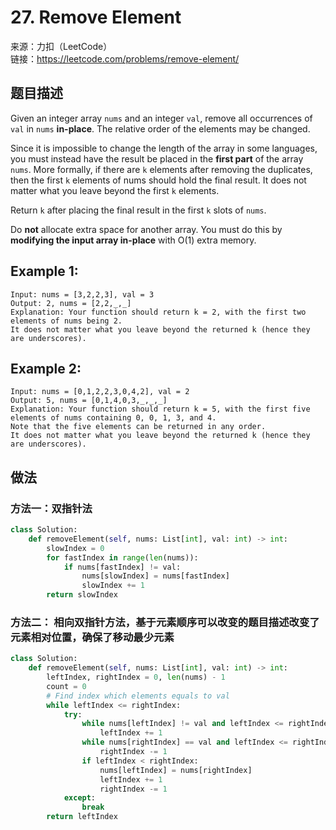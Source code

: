 # 27. Remove Element
来源：力扣（LeetCode）<br>
链接：https://leetcode.com/problems/remove-element/

## 题目描述
Given an integer array `nums` and an integer `val`, remove all occurrences of `val` in `nums` **in-place**. The relative order of the elements may be changed.

Since it is impossible to change the length of the array in some languages, you must instead have the result be placed in the **first part** of the array `nums`. More formally, if there are `k` elements after removing the duplicates, then the first `k` elements of nums should hold the final result. It does not matter what you leave beyond the first `k` elements.

Return `k` after placing the final result in the first `k` slots of `nums`.

Do **not** allocate extra space for another array. You must do this by **modifying the input array in-place** with O(1) extra memory.

## Example 1:

	Input: nums = [3,2,2,3], val = 3
	Output: 2, nums = [2,2,_,_]
	Explanation: Your function should return k = 2, with the first two elements of nums being 2.
	It does not matter what you leave beyond the returned k (hence they are underscores).

## Example 2:

	Input: nums = [0,1,2,2,3,0,4,2], val = 2
	Output: 5, nums = [0,1,4,0,3,_,_,_]
	Explanation: Your function should return k = 5, with the first five elements of nums containing 0, 0, 1, 3, and 4.
	Note that the five elements can be returned in any order.
	It does not matter what you leave beyond the returned k (hence they are underscores).


## 做法
### 方法一：双指针法
```python
class Solution:
    def removeElement(self, nums: List[int], val: int) -> int:
        slowIndex = 0
        for fastIndex in range(len(nums)):
            if nums[fastIndex] != val:
                nums[slowIndex] = nums[fastIndex]
                slowIndex += 1
        return slowIndex
```
### 方法二： 相向双指针方法，基于元素顺序可以改变的题目描述改变了元素相对位置，确保了移动最少元素
```python
class Solution:
    def removeElement(self, nums: List[int], val: int) -> int:
        leftIndex, rightIndex = 0, len(nums) - 1
        count = 0
        # Find index which elements equals to val
        while leftIndex <= rightIndex:
            try:
                while nums[leftIndex] != val and leftIndex <= rightIndex:
                    leftIndex += 1
                while nums[rightIndex] == val and leftIndex <= rightIndex:
                    rightIndex -= 1
                if leftIndex < rightIndex:
                    nums[leftIndex] = nums[rightIndex]
                    leftIndex += 1
                    rightIndex -= 1
            except:
                break
        return leftIndex
```
